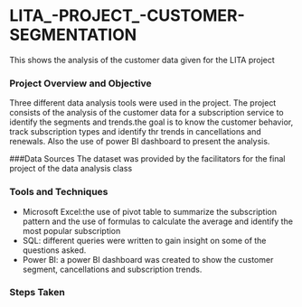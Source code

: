 # LITA_-PROJECT_-CUSTOMER-SEGMENTATION
This shows the analysis of the customer data given for the LITA project

### Project Overview and Objective
Three different data analysis tools were used in the project. The project consists of the analysis of the customer data for a subscription service to identify the segments and trends.the goal is to know the customer behavior, track subscription types and identify thr trends in cancellations and renewals. Also the use of power BI dashboard to present the analysis.

###Data Sources
The dataset was provided by the facilitators for the final project of the data analysis class

### Tools and Techniques
- Microsoft Excel:the use of pivot table to summarize the subscription pattern and the use of formulas to calculate the average and identify the most popular subscription
- SQL: different queries were written to gain insight on some of the questions asked.
- Power BI: a power BI dashboard was created to show the customer segment, cancellations and subscription trends.

### Steps Taken
